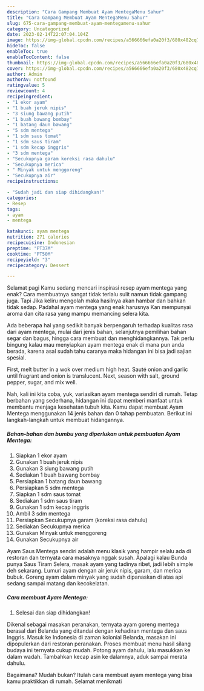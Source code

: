 ```yaml
---
description: "Cara Gampang Membuat Ayam MentegaMenu Sahur"
title: "Cara Gampang Membuat Ayam MentegaMenu Sahur"
slug: 675-cara-gampang-membuat-ayam-mentegamenu-sahur
category: Uncategorized
date: 2023-02-14T22:07:04.104Z
image: https://img-global.cpcdn.com/recipes/a566666efa0a20f3/680x482cq70/ayam-mentega-foto-resep-utama.jpg
hideToc: false
enableToc: true
enableTocContent: false
thumbnail: https://img-global.cpcdn.com/recipes/a566666efa0a20f3/680x482cq70/ayam-mentega-foto-resep-utama.jpg
cover: https://img-global.cpcdn.com/recipes/a566666efa0a20f3/680x482cq70/ayam-mentega-foto-resep-utama.jpg
author: Admin
authorAv: notfound
ratingvalue: 5
reviewcount: 4
recipeingredient:
- "1 ekor ayam"
- "1 buah jeruk nipis"
- "3 siung bawang putih"
- "1 buah bawang bombay"
- "1 batang daun bawang"
- "5 sdm mentega"
- "1 sdm saus tomat"
- "1 sdm saus tiram"
- "1 sdm kecap inggris"
- "3 sdm mentega"
- "Secukupnya garam koreksi rasa dahulu"
- "Secukupnya merica"
- " Minyak untuk menggoreng"
- "Secukupnya air"
recipeinstructions:

- "Sudah jadi dan siap dihidangkan!"
categories:
- Resep
tags:
- ayam
- mentega

katakunci: ayam mentega 
nutrition: 271 calories
recipecuisine: Indonesian
preptime: "PT37M"
cooktime: "PT50M"
recipeyield: "3"
recipecategory: Dessert

---
```



Selamat pagi Kamu sedang mencari inspirasi resep ayam mentega yang enak? Cara membuatnya sangat tidak terlalu sulit namun tidak gampang juga. Tapi Jika keliru mengolah maka hasilnya akan hambar dan bahkan tidak sedap. Padahal ayam mentega yang enak harusnya Kan mempunyai aroma dan cita rasa yang mampu memancing selera kita.


Ada beberapa hal yang sedikit banyak berpengaruh terhadap kualitas rasa dari ayam mentega, mulai dari jenis bahan, selanjutnya pemilihan bahan segar dan bagus, hingga cara membuat dan menghidangkannya. Tak perlu bingung kalau mau menyiapkan ayam mentega enak di mana pun anda berada, karena asal sudah tahu caranya maka hidangan ini bisa jadi sajian spesial.

First, melt butter in a wok over medium high heat. Sauté onion and garlic until fragrant and onion is translucent. Next, season with salt, ground pepper, sugar, and mix well.


Nah, kali ini kita coba, yuk, variasikan ayam mentega sendiri di rumah. Tetap berbahan yang sederhana, hidangan ini dapat memberi manfaat untuk membantu menjaga kesehatan tubuh kita. Kamu dapat membuat Ayam Mentega menggunakan 14 jenis bahan dan 0 tahap pembuatan. Berikut ini langkah-langkah untuk membuat hidangannya.

<!--inarticleads1-->

##### Bahan-bahan dan bumbu yang diperlukan untuk pembuatan Ayam Mentega:

1. Siapkan 1 ekor ayam
1. Gunakan 1 buah jeruk nipis
1. Gunakan 3 siung bawang putih
1. Sediakan 1 buah bawang bombay
1. Persiapkan 1 batang daun bawang
1. Persiapkan 5 sdm mentega
1. Siapkan 1 sdm saus tomat
1. Sediakan 1 sdm saus tiram
1. Gunakan 1 sdm kecap inggris
1. Ambil 3 sdm mentega
1. Persiapkan Secukupnya garam (koreksi rasa dahulu)
1. Sediakan Secukupnya merica
1. Gunakan  Minyak untuk menggoreng
1. Gunakan Secukupnya air


Ayam Saus Mentega sendiri adalah menu klasik yang hampir selalu ada di restoran dan ternyata cara masaknya nggak susah. Apalagi kalau Bunda punya Saus Tiram Selera, masak ayam yang tadinya ribet, jadi lebih simple deh sekarang. Lumuri ayam dengan air jeruk nipis, garam, dan merica bubuk. Goreng ayam dalam minyak yang sudah dipanaskan di atas api sedang sampai matang dan kecokelatan. 

<!--inarticleads2-->

##### Cara membuat Ayam Mentega:


1. Selesai dan siap dihidangkan!

Dikenal sebagai masakan peranakan, ternyata ayam goreng mentega berasal dari Belanda yang ditandai dengan kehadiran mentega dan saus Inggris. Masuk ke Indonesia di zaman kolonial Belanda, masakan ini dipopulerkan dari restoran peranakan. Proses membuat menu hasil silang budaya ini ternyata cukup mudah. Potong ayam dahulu, lalu masukkan ke dalam wadah. Tambahkan kecap asin ke dalamnya, aduk sampai merata dahulu. 

Bagaimana? Mudah bukan? Itulah cara membuat ayam mentega yang bisa kamu praktikkan di rumah. Selamat menikmati
